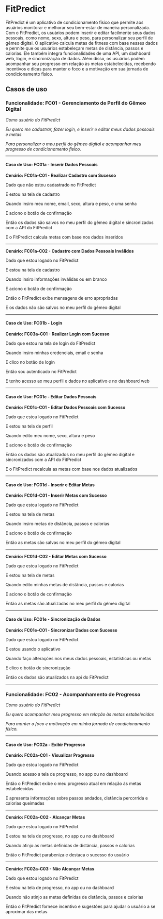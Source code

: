 # FitPredict

FitPredict é um aplicativo de condicionamento físico que permite aos usuários monitorar e melhorar seu bem-estar de maneira personalizada. Com o FitPredict, os usuários podem inserir e editar facilmente seus dados pessoais, como nome, sexo, altura e peso, para personalizar seu perfil de gêmeo digital. O aplicativo calcula metas de fitness com base nesses dados e permite que os usuários estabeleçam metas de distância, passos e calorias. Ele também integra funcionalidades de uma API, um dashboard web, login, e sincronização de dados. Além disso, os usuários podem acompanhar seu progresso em relação às metas estabelecidas, recebendo incentivos e dicas para manter o foco e a motivação em sua jornada de condicionamento físico.

## Casos de uso

### Funcionalidade: FC01 - Gerenciamento de Perfil do Gêmeo Digital

_Como usuário do FitPredict_

_Eu quero me cadastrar, fazer login, e inserir e editar meus dados pessoais e metas_

_Para personalizar o meu perfil do gêmeo digital e acompanhar meu progresso de condicionamento físico._

---

#### Caso de Uso: FC01a - Inserir Dados Pessoais

**Cenário: FC01a-C01 - Realizar Cadastro com Sucesso**

Dado que não estou cadastrado no FitPredict

E estou na tela de cadastro

Quando insiro meu nome, email, sexo, altura e peso, e uma senha

E aciono o botão de confirmação

Então os dados são salvos no meu perfil do gêmeo digital e sincronizados com a API do FitPredict

E o FitPredict calcula metas com base nos dados inseridos

---

**Cenário: FC01a-C02 - Cadastro com Dados Pessoais Inválidos**

Dado que estou logado no FitPredict

E estou na tela de cadastro

Quando insiro informações inválidas ou em branco

E aciono o botão de confirmação

Então o FitPredict exibe mensagens de erro apropriadas

E os dados não são salvos no meu perfil do gêmeo digital

---

#### Caso de Uso: FC01b - Login

**Cenário: FC03a-C01 - Realizar Login com Sucesso**

Dado que estou na tela de login do FitPredict

Quando insiro minhas credenciais, email e senha

E clico no botão de login

Então sou autenticado no FitPredict

E tenho acesso ao meu perfil e dados no aplicativo e no dashboard web

---

#### Caso de Uso: FC01c - Editar Dados Pessoais

**Cenário: FC01c-C01 - Editar Dados Pessoais com Sucesso**

Dado que estou logado no FitPredict

E estou na tela de perfil

Quando edito meu nome, sexo, altura e peso

E aciono o botão de confirmação

Então os dados são atualizados no meu perfil do gêmeo digital e sincronizados com a API do FitPredict

E o FitPredict recalcula as metas com base nos dados atualizados

---

#### Caso de Uso: FC01d - Inserir e Editar Metas

**Cenário: FC01d-C01 - Inserir Metas com Sucesso**

Dado que estou logado no FitPredict

E estou na tela de metas

Quando insiro metas de distância, passos e calorias

E aciono o botão de confirmação

Então as metas são salvas no meu perfil do gêmeo digital

---

**Cenário: FC01d-C02 - Editar Metas com Sucesso**

Dado que estou logado no FitPredict

E estou na tela de metas

Quando edito minhas metas de distância, passos e calorias

E aciono o botão de confirmação

Então as metas são atualizadas no meu perfil do gêmeo digital

---

#### Caso de Uso: FC01e - Sincronização de Dados

**Cenário: FC01e-C01 - Sincronizar Dados com Sucesso**

Dado que estou logado no FitPredict

E estou usando o aplicativo

Quando faço alterações nos meus dados pessoais, estatísticas ou metas

E clico o botão de sincronização

Então os dados são atualizados na api do FitPredict

---

### Funcionalidade: FC02 - Acompanhamento de Progresso

_Como usuário do FitPredict_

_Eu quero acompanhar meu progresso em relação às metas estabelecidas_

_Para manter o foco e motivação em minha jornada de condicionamento físico._

---

#### Caso de Uso: FC02a - Exibir Progresso

**Cenário: FC02a-C01 - Visualizar Progresso**

Dado que estou logado no FitPredict

Quando acesso a tela de progresso, no app ou no dashboard

Então o FitPredict exibe o meu progresso atual em relação às metas estabelecidas

E apresenta informações sobre passos andados, distância percorrida e calorias queimadas

---

**Cenário: FC02a-C02 - Alcançar Metas**

Dado que estou logado no FitPredict

E estou na tela de progresso, no app ou no dashboard

Quando atinjo as metas definidas de distância, passos e calorias

Então o FitPredict parabeniza e destaca o sucesso do usuário

---

**Cenário: FC02a-C03 - Não Alcançar Metas**

Dado que estou logado no FitPredict

E estou na tela de progresso, no app ou no dashboard

Quando não atinjo as metas definidas de distância, passos e calorias

Então o FitPredict fornece incentivo e sugestões para ajudar o usuário a se aproximar das metas
